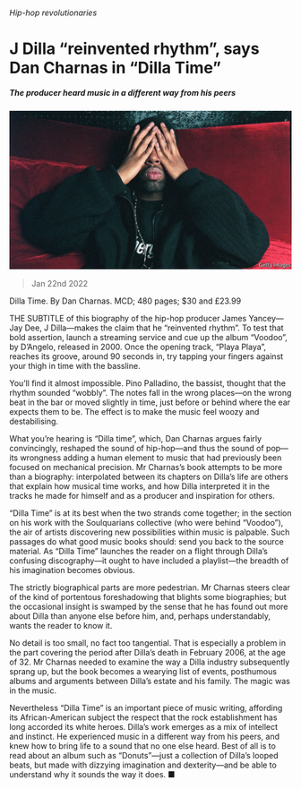 ###### Hip-hop revolutionaries

# J Dilla “reinvented rhythm”, says Dan Charnas in “Dilla Time” 

##### The producer heard music in a different way from his peers 

![image](images/20220122_CUP005_0.jpg) 

> Jan 22nd 2022 

Dilla Time. By Dan Charnas. MCD; 480 pages; $30 and £23.99

THE SUBTITLE of this biography of the hip-hop producer James Yancey—Jay Dee, J Dilla—makes the claim that he “reinvented rhythm”. To test that bold assertion, launch a streaming service and cue up the album “Voodoo”, by D’Angelo, released in 2000. Once the opening track, “Playa Playa”, reaches its groove, around 90 seconds in, try tapping your fingers against your thigh in time with the bassline.


You’ll find it almost impossible. Pino Palladino, the bassist, thought that the rhythm sounded “wobbly”. The notes fall in the wrong places—on the wrong beat in the bar or moved slightly in time, just before or behind where the ear expects them to be. The effect is to make the music feel woozy and destabilising.

What you’re hearing is “Dilla time”, which, Dan Charnas argues fairly convincingly, reshaped the sound of hip-hop—and thus the sound of pop—its wrongness adding a human element to music that had previously been focused on mechanical precision. Mr Charnas’s book attempts to be more than a biography: interpolated between its chapters on Dilla’s life are others that explain how musical time works, and how Dilla interpreted it in the tracks he made for himself and as a producer and inspiration for others.

“Dilla Time” is at its best when the two strands come together; in the section on his work with the Soulquarians collective (who were behind “Voodoo”), the air of artists discovering new possibilities within music is palpable. Such passages do what good music books should: send you back to the source material. As “Dilla Time” launches the reader on a flight through Dilla’s confusing discography—it ought to have included a playlist—the breadth of his imagination becomes obvious.

The strictly biographical parts are more pedestrian. Mr Charnas steers clear of the kind of portentous foreshadowing that blights some biographies; but the occasional insight is swamped by the sense that he has found out more about Dilla than anyone else before him, and, perhaps understandably, wants the reader to know it.

No detail is too small, no fact too tangential. That is especially a problem in the part covering the period after Dilla’s death in February 2006, at the age of 32. Mr Charnas needed to examine the way a Dilla industry subsequently sprang up, but the book becomes a wearying list of events, posthumous albums and arguments between Dilla’s estate and his family. The magic was in the music.

Nevertheless “Dilla Time” is an important piece of music writing, affording its African-American subject the respect that the rock establishment has long accorded its white heroes. Dilla’s work emerges as a mix of intellect and instinct. He experienced music in a different way from his peers, and knew how to bring life to a sound that no one else heard. Best of all is to read about an album such as “Donuts”—just a collection of Dilla’s looped beats, but made with dizzying imagination and dexterity—and be able to understand why it sounds the way it does. ■

